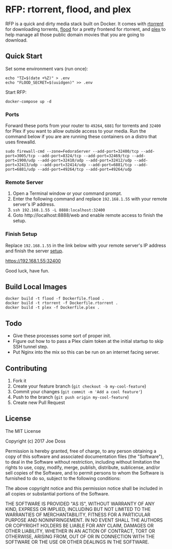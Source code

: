 # RFP: rtorrent, flood, and plex

RFP is a quick and dirty media stack built on Docker. It comes with [rtorrent](https://github.com/rakshasa/rtorrent) for downloading torrents, [flood](https://github.com/jfurrow/flood) for a pretty frontend for rtorrent, and [plex](https://www.plex.tv/) to help manage all those public domain movies that you are going to download.

## Quick Start

Set some environment vars (run once):

```
echo "TZ=$(date +%Z)" > .env
echo "FLOOD_SECRET=$(uuidgen)" >> .env
```

Start RFP:

```
docker-compose up -d
```

### Ports

Forward these ports from your router to `49264`, `6881` for torrents and `32400` for Plex if you want to allow outside access to your media. Run the command below if you are are running these containers on a distro that uses firewalld.

`sudo firewall-cmd --zone=FedoraServer --add-port=32400/tcp --add-port=3005/tcp --add-port=8324/tcp --add-port=32469/tcp --add-port=1900/udp --add-port=32410/udp --add-port=32412/udp --add-port=32413/udp --add-port=32414/udp --add-port=6881/tcp --add-port=6881/udp --add-port=49264/tcp --add-port=49264/udp`

### Remote Server

1. Open a Terminal window or your command prompt.
2. Enter the following command and replace `192.168.1.55` with your remote server's IP address.
3. `ssh 192.168.1.55 -L 8888:localhost:32400`
4. Goto http://localhost:8888/web and enable remote access to finish the setup.

### Finish Setup

Replace `192.168.1.55` in the link below with your remote server's IP address and finish the server [setup](https://support.plex.tv/hc/en-us/articles/200264746-Quick-Start-Step-by-Step-Guides).

https://192.168.1.55:32400

Good luck, have fun.

## Build Local Images

```
docker build -t flood -f Dockerfile.flood .
docker build -t rtorrent -f Dockerfile.rtorrent .
docker build -t plex -f Dockerfile.plex .
```

## Todo

* Give these processes some sort of proper init.
* Figure out how to to pass a Plex claim token at the initial startup to skip SSH tunnel step.
* Put Nginx into the mix so this can be run on an internet facing server.

## Contributing

1. Fork it
2. Create your feature branch (`git checkout -b my-cool-feature`)
3. Commit your changes (`git commit -m 'Add a cool feature'`)
4. Push to the branch (`git push origin my-cool-feature`)
5. Create new Pull Request

## License

The MIT License

Copyright (c) 2017 Joe Doss

Permission is hereby granted, free of charge, to any person obtaining a copy
of this software and associated documentation files (the "Software"), to deal
in the Software without restriction, including without limitation the rights
to use, copy, modify, merge, publish, distribute, sublicense, and/or sell
copies of the Software, and to permit persons to whom the Software is
furnished to do so, subject to the following conditions:

The above copyright notice and this permission notice shall be included in
all copies or substantial portions of the Software.

THE SOFTWARE IS PROVIDED "AS IS", WITHOUT WARRANTY OF ANY KIND, EXPRESS OR
IMPLIED, INCLUDING BUT NOT LIMITED TO THE WARRANTIES OF MERCHANTABILITY,
FITNESS FOR A PARTICULAR PURPOSE AND NONINFRINGEMENT. IN NO EVENT SHALL THE
AUTHORS OR COPYRIGHT HOLDERS BE LIABLE FOR ANY CLAIM, DAMAGES OR OTHER
LIABILITY, WHETHER IN AN ACTION OF CONTRACT, TORT OR OTHERWISE, ARISING FROM,
OUT OF OR IN CONNECTION WITH THE SOFTWARE OR THE USE OR OTHER DEALINGS IN
THE SOFTWARE.
